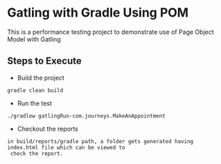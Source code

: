 # Gatling with Gradle Using POM

This is a performance testing project to demonstrate use of Page Object Model with Gatling

## Steps to Execute

* Build the project
```
gradle clean build
```
* Run the test
```
./gradlew gatlingRun-com.journeys.MakeAnAppointment
```
* Checkout the reports
```
in build/reports/gradle path, a folder gets generated having index.html file which can be viewed to
 check the report.
```
